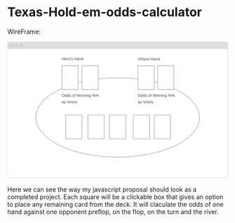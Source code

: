 # Texas-Hold-em-odds-calculator

WireFrame: 

![wireframe](https://github.com/Speneki/Texas-Hold-em-odds-calculator/blob/master/wireframe.png)

Here we can see the way my javascript proposal should look as a completed project. Each square will be a clickable box that gives an option to place any remaining card from the deck. It will claculate the odds of one hand against one opponent preflop, on the flop, on the turn and the river. 
